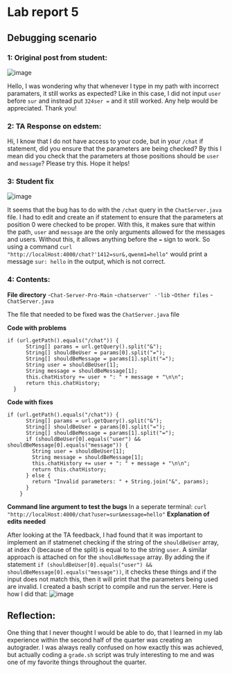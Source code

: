 # Lab report 5

## Debugging scenario

### 1: Original post from student:
![image](https://github.com/sur-shah/cse15l-lab-reports/assets/156368641/1e7ed078-71a6-4031-9910-6d9caa63d929)

Hello, I was wondering why that whenever I type in my path with incorrect paramaters, it still works as expected? Like in this case, I did not input `user` before `sur` and instead put `324ser =` and it still worked. Any help would be appreciated. Thank you!


### 2: TA Response on edstem:
Hi, I know that I do not have access to your code, but in your `/chat` if statement, did you ensure that the parameters are being checked? By this I mean did you check that the parameters at those positions should be `user` and `message`? Please try this. Hope it helps!
### 3: Student fix
![image](https://github.com/sur-shah/cse15l-lab-reports/assets/156368641/66d3e40f-84f5-40ae-b0c5-d024a123c0af)

It seems that the bug has to do with the `/chat` query in the `ChatServer.java` file. I had to edit and create an if statement to ensure that the parameters at position 0 were checked to be proper. With this, it makes sure that within the path, `user` and `message` are the only arguments allowed for the messages and users. Without this, it allows anything before the `=` sign to work. So using a command `curl "http://localHost:4000/chat?'1412=sur&,qwenm1=hello"` would print a message `sur: hello` in the output, which is not correct.

### 4: Contents:
**File directory**
-`Chat-Server-Pro-Main`
      -`chatserver'
      -'lib`
      -`Other files`
      -`ChatServer.java`
      
The file that needed to be fixed was the `ChatServer.java` file

**Code with problems**
```
if (url.getPath().equals("/chat")) {
      String[] params = url.getQuery().split("&");
      String[] shouldBeUser = params[0].split("=");
      String[] shouldBeMessage = params[1].split("=");
      String user = shouldBeUser[1];
      String message = shouldBeMessage[1];
      this.chatHistory += user + ": " + message + "\n\n";
      return this.chatHistory;
  }
```
**Code with fixes**
```
if (url.getPath().equals("/chat")) {
      String[] params = url.getQuery().split("&");
      String[] shouldBeUser = params[0].split("=");
      String[] shouldBeMessage = params[1].split("=");
      if (shouldBeUser[0].equals("user") && shouldBeMessage[0].equals("message")) {
        String user = shouldBeUser[1];
        String message = shouldBeMessage[1];
        this.chatHistory += user + ": " + message + "\n\n";
        return this.chatHistory;
      } else {
        return "Invalid parameters: " + String.join("&", params);
      }
    }
```
**Command line argument to test the bugs**
In a seperate terminal:
`curl "http://localHost:4000/chat?user=sur&message=hello"`
**Explanation of edits needed**

After looking at the TA feedback, I had found that it was important to implement an if statmenet checking if the string of the `shouldBeUser` array, at index 0 (because of the split) is equal to to the string `user`. A similar approach is attached on for the `shouldBeMessage` array. By adding the if statement `if (shouldBeUser[0].equals("user") && shouldBeMessage[0].equals("message"))`, it checks these things and if the input does not match this, then it will print that the parameters being used are invalid. I created a bash script to compile and run the server. Here is how I did that:
![image](https://github.com/sur-shah/cse15l-lab-reports/assets/156368641/27ba6e6e-a0c2-4e50-bbf5-76f9da95c4e9)

## Reflection:

One thing that I never thought I would be able to do, that I learned in my lab experience within the second half of the quarter was creating an autograder. I was always really confused on how exactly this was achieved, but actually coding a `grade.sh` script was truly interesting to me and was one of my favorite things throughout the quarter.







